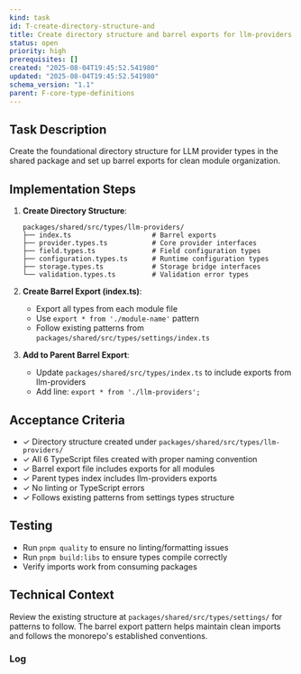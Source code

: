 ```yaml
---
kind: task
id: T-create-directory-structure-and
title: Create directory structure and barrel exports for llm-providers types
status: open
priority: high
prerequisites: []
created: "2025-08-04T19:45:52.541980"
updated: "2025-08-04T19:45:52.541980"
schema_version: "1.1"
parent: F-core-type-definitions
---
```


## Task Description

Create the foundational directory structure for LLM provider types in the shared package and set up barrel exports for clean module organization.

## Implementation Steps

1. **Create Directory Structure**:

   ```
   packages/shared/src/types/llm-providers/
   ├── index.ts                    # Barrel exports
   ├── provider.types.ts           # Core provider interfaces
   ├── field.types.ts              # Field configuration types
   ├── configuration.types.ts      # Runtime configuration types
   ├── storage.types.ts            # Storage bridge interfaces
   └── validation.types.ts         # Validation error types
   ```

2. **Create Barrel Export (index.ts)**:
   - Export all types from each module file
   - Use `export * from './module-name'` pattern
   - Follow existing patterns from `packages/shared/src/types/settings/index.ts`

3. **Add to Parent Barrel Export**:
   - Update `packages/shared/src/types/index.ts` to include exports from llm-providers
   - Add line: `export * from './llm-providers';`

## Acceptance Criteria

- ✓ Directory structure created under `packages/shared/src/types/llm-providers/`
- ✓ All 6 TypeScript files created with proper naming convention
- ✓ Barrel export file includes exports for all modules
- ✓ Parent types index includes llm-providers exports
- ✓ No linting or TypeScript errors
- ✓ Follows existing patterns from settings types structure

## Testing

- Run `pnpm quality` to ensure no linting/formatting issues
- Run `pnpm build:libs` to ensure types compile correctly
- Verify imports work from consuming packages

## Technical Context

Review the existing structure at `packages/shared/src/types/settings/` for patterns to follow. The barrel export pattern helps maintain clean imports and follows the monorepo's established conventions.

### Log
